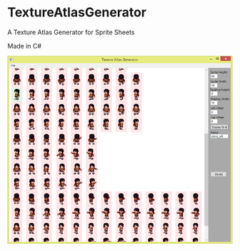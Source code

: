 # TextureAtlasGenerator

A Texture Atlas Generator for Sprite Sheets

Made in C#

![](https://raw.githubusercontent.com/Limb/TextureAtlasGenerator/master/screenshot.png)